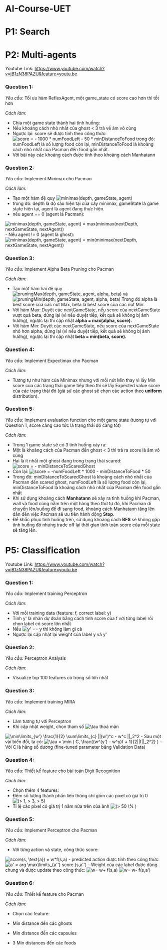 # AI-Course-UET
# P1: Search
# P2: Multi-agents

Youtube Link: https://www.youtube.com/watch?v=jB1zN38PAZU&feature=youtu.be
### Question 1:
*Yêu cầu:* Tối ưu hàm ReflexAgent, một game_state có score cao hơn thì tốt hơn

*Cách làm:*

 - Chia một game state thành hai tình huống:
 - Nếu khoảng cách nhỏ nhất của ghost < 3 trả về âm vô cùng
 - Ngược lại: score sẽ được tính theo công thức: 
 <img src="https://tex.s2cms.ru/svg/%0A%20score%20%3D%20-%201000%20*%20numFoodLeft%20-%2050%20*%20minDistanceToFood%0A%20" alt="
 score = - 1000 * numFoodLeft - 50 * minDistanceToFood
 " />
 trong đó: numFoodLeft là số lượng food còn lại, minDistanceToFood là khoảng cách nhỏ nhất của Pacman đến food gần nhất.
  - Với bài này các khoảng cách được tính theo khoảng cách Manhatann
### Question 2:
*Yêu cầu:* Implement Minimax cho Pacman

*Cách làm:*
 - Tạo một hàm đệ quy <img src="https://tex.s2cms.ru/svg/%20minimax(depth%2C%20gameState%2C%20agent)%20" alt=" minimax(depth, gameState, agent) " />
 - trong đó: depth là độ sâu hiện tại của cây minimax, gameState là game state hiện tại, agent là agent đang thực hiện.
 - nếu agent == 0 (agent là Pacman):
 <img src="https://tex.s2cms.ru/svg/%20minimax(depth%2C%20gameState%2C%20agent)%20%3D%20max(minimax(nextDepth%2C%20nextGameState%2C%20nextAgent))" alt=" minimax(depth, gameState, agent) = max(minimax(nextDepth, nextGameState, nextAgent))" />
 - Nếu agent != 0 (agent là ghost):
 <img src="https://tex.s2cms.ru/svg/%20minimax(depth%2C%20gameState%2C%20agent)%20%3D%20min(minimax(nextDepth%2C%20nextGameState%2C%20nextAgent))" alt=" minimax(depth, gameState, agent) = min(minimax(nextDepth, nextGameState, nextAgent))" />

### Question 3:
*Yêu cầu:* Implement Alpha Beta Pruning cho Pacman

*Cách làm:*
 - Tạo một hàm hai đệ quy <img src="https://tex.s2cms.ru/svg/%20pruningMax(depth%2C%20gameState%2C%20agent%2C%20alpha%2C%20beta)%20" alt=" pruningMax(depth, gameState, agent, alpha, beta) " /> và <img src="https://tex.s2cms.ru/svg/%20pruningMin(depth%2C%20gameState%2C%20agent%2C%20alpha%2C%20beta)%20" alt=" pruningMin(depth, gameState, agent, alpha, beta) " /> Trong đó alpha là best score của các nút Max, beta là best score của các nút Min.
 - Với hàm Max: Duyệt các nextGameState, nếu score của nextGameState vượt quá beta, dừng lại (vì nếu duyệt tiếp, kết quả sẽ không bị ảnh hưởng), ngược lại thì cập nhật **alpha = max(alpha, score).**
- Với hàm Min: Duyệt các nextGameState, nếu score của nextGameState nhỏ hơn alpha, dừng lại (vì nếu duyệt tiếp, kết quả sẽ không bị ảnh hưởng), ngược lại thì cập nhật **beta = min(beta, score).**
 
 ### Question 4:
*Yêu cầu:* Implement Expectimax cho Pacman

*Cách làm:*
 - Tương tự như hàm của Minimax nhưng với mỗi nút Min thay vì lấy Min score của các trạng thái game tiếp theo thì sẽ lấy Expected value score của các trạng thái đó (giả sử các ghost sẽ chọn các action theo **uniform** distribution). 

### Question 5:
*Yêu cầu:* Implement evaluation function cho một game state (tương tự với Question 1, score càng cao tức là trạng thái đó càng tốt)

*Cách làm:*
 - Trong 1 game state sẽ có 3 tình huống xảy ra:
 - Một là khoảng cách của Pacman đến ghost < 3 thì trả ra score là âm vô cùng
 - Hai là ít nhất một ghost đang trong trạng thái scared: <img src="https://tex.s2cms.ru/svg/%20score%20%3D%20-%20minDistanceToScaredGhost%20" alt=" score = - minDistanceToScaredGhost " />
 - Còn lại: <img src="https://tex.s2cms.ru/svg/score%20%3D%20-numFoodLeft%20*%201000%20-%20minDistanceToFood%20*%2050%20" alt="score = -numFoodLeft * 1000 - minDistanceToFood * 50 " />
 - Trong đó: minDIstanceToScaredGhost là khoảng cách nhỏ nhất của Pacman đến scared ghost, numFoodLeft là số lượng food còn lại, minDistanceToFood là khoảng cách nhỏ nhất của Pacman đến food gần nhất
 - Khi sử dụng khoảng cách **Manhatann** sẽ xảy ra tình huống khi Pacman, wall và food cùng nằm trên một hàng theo thứ tự đó, khi Pacman di chuyển lên/xuống để đi sang food, khoảng cách Manhatann tăng lên dẫn đến việc Pacman sẽ ưu tiên hành động **Stop**.  
 - Để khắc phục tình huống trên, sử dụng khoảng cách **BFS** sẽ không gặp tình huống đó nhưng trade off lại thời gian tính toán score của mỗi state sẽ tăng lên.

# P5: Classification

Youtube Link: https://www.youtube.com/watch?v=jB1zN38PAZU&feature=youtu.be
### Question 1:
*Yêu cầu:* Implement training Perceptron

*Cách làm:*

- Với mỗi training data (feature: f, correct label: y)
- Tính y' là nhãn dự đoán bằng cách tính score của f với từng label rồi chọn label có score lớn nhất
- Nếu <img src="https://tex.s2cms.ru/svg/%20y'%20%3D%3D%20y%20" alt=" y' == y " /> thì không làm gì cả
- Ngược lại cập nhật lại weight của label y và y'
### Question 2:
*Yêu cầu:* Perceptron Analysis

*Cách làm:*
- Visualize top 100 features có trọng số lớn nhất

### Question 3:
*Yêu cầu:* Implement training MIRA

*Cách làm:*
- Làm tương tự với Perceptron
- Khi cập nhật weight, chọn tham số <img src="https://tex.s2cms.ru/svg/%20%5Ctau%20" alt=" \tau " /> thoả mãn

<img src="https://tex.s2cms.ru/svg/%20%5Cmin%5Climits_%7Bw'%7D%20%5Cfrac%7B1%7D%7B2%7D%20%5Csum%5Climits_%7Bc%7D%20%7C%7C(w')%5Ec%20-%20w%5Ec%20%7C%7C_2%5E2%20" alt=" \min\limits_{w'} \frac{1}{2} \sum\limits_{c} ||(w')^c - w^c ||_2^2 " />
- Sau một vài biến đổi, ta có:

<img src="https://tex.s2cms.ru/svg/%20%5Ctau%20%3D%20%5Cmin%20(%20C%2C%20%5Cfrac%7B(w%5E%7By'%7D%20-%20w%5Ey)f%20%2B%201%7D%7B2%7C%7Cf%7C%7C_2%5E2%7D%20)%20" alt=" \tau = \min ( C, \frac{(w^{y'} - w^y)f + 1}{2||f||_2^2} ) " />
- Với C là hằng số dương (fine-tuned parameter bằng Validation Data)

### Question 4:
*Yêu cầu:* Thiết kế feature cho bài toán Digit Recognition

*Cách làm:*
- Chọn thêm 4 features:
- Đếm số lượng thành phần liên thông chỉ gồm các pixel có giá trị 0 <img src="https://tex.s2cms.ru/svg/%20(%3E%201%2C%20%3E%203%2C%20%3E%205)%20" alt=" (&gt; 1, &gt; 3, &gt; 5) " />
- Tỉ lệ các pixel có giá trị 1 nằm nữa trên của ảnh <img src="https://tex.s2cms.ru/svg/%20(%3E%2050%20%5C%25%20)%20" alt=" (&gt; 50 \% ) " />
### Question 5:
*Yêu cầu:* Implement Perceptron cho Pacman

*Cách làm:*
 
- Với từng action và state, công thức score:

<img src="https://tex.s2cms.ru/svg/%20score(s%2C%20%5Ctext%7Ba%7D)%20%3D%20w*f(s%2Ca)%20" alt=" score(s, \text{a}) = w*f(s,a) " />
- predicted action được tính theo công thức:

<img src="https://tex.s2cms.ru/svg/%20a'%20%3D%20arg%20%5Cmax%5Climits_%7Ba''%7D%20score%20(s%2Ca'')%20" alt=" a' = arg \max\limits_{a''} score (s,a'') " />
- Weight của các label được dùng chung và được update theo công thức:

<img src="https://tex.s2cms.ru/svg/%20w%3D%20w%2B%20f(s%2Ca)%20" alt=" w= w+ f(s,a) " />

<img src="https://tex.s2cms.ru/svg/%20w%3D%20w-%20f(s%2Ca')%20" alt=" w= w- f(s,a') " />

### Question 6:
*Yêu cầu:* Thiết kế feature cho Pacman

*Cách làm:*
 
- Chọn các feature:

- Min distance đến các ghosts
- Min distance đến các capsules
- 3 Min distances đến các foods